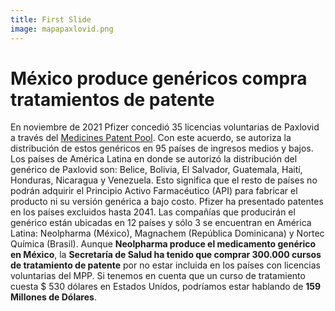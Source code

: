```yaml
---
title: First Slide
image: mapapaxlovid.png
---
```


# México produce genéricos compra tratamientos de patente

En noviembre de 2021 Pfizer concedió 35 licencias voluntarias de Paxlovid a través del [Medicines Patent Pool](https://medicinespatentpool.org/). Con este acuerdo, se autoriza la distribución de estos genéricos en 95 países de ingresos medios y bajos. Los países de América Latina en donde se autorizó la distribución del genérico de Paxlovid son: Belice, Bolivia, El Salvador, Guatemala, Haití, Honduras, Nicaragua y Venezuela. Esto significa que el resto de países no podrán adquirir el Principio Activo Farmacéutico (API) para fabricar el producto ni su versión genérica a bajo costo. Pfizer ha presentado patentes en los países excluidos hasta 2041.
Las compañías que producirán el genérico están ubicadas en 12 países y sólo 3 se encuentran en América Latina: Neolpharma (México), Magnachem (República Dominicana) y Nortec Química (Brasil). Aunque **Neolpharma produce el medicamento genérico en México**, la **Secretaría de Salud ha tenido que comprar 300.000 cursos de tratamiento de patente** por no estar incluida en los países con licencias voluntarias del MPP. Si tenemos en cuenta que un curso de tratamiento cuesta $ 530 dólares en Estados Unidos, podríamos estar hablando de **159 Millones de Dólares**.

